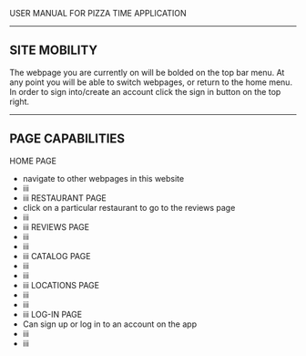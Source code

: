 USER MANUAL FOR PIZZA TIME APPLICATION

---------------------------------------
SITE MOBILITY
---------------------------------------
The webpage you are currently on will be bolded on the top bar menu.
At any point you will be able to switch webpages, or return to the home menu.
In order to sign into/create an account click the sign in button on the top right.

---------------------------------------
PAGE CAPABILITIES
---------------------------------------
HOME PAGE
  - navigate to other webpages in this website
  - iii
  - iii
RESTAURANT PAGE
  - click on a particular restaurant to go to the reviews page
  - iii
  - iii
REVIEWS PAGE
  - iii
  - iii
  - iii
CATALOG PAGE
  - iii
  - iii
  - iii
LOCATIONS PAGE
  - iii
  - iii
  - iii
LOG-IN PAGE
  - Can sign up or log in to an account on the app
  - iii
  - iii


